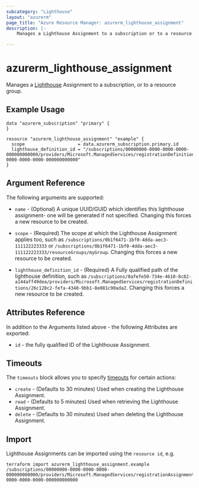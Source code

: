 ```yaml
---
subcategory: "Lighthouse"
layout: "azurerm"
page_title: "Azure Resource Manager: azurerm_lighthouse_assignment"
description: |-
    Manages a Lighthouse Assignment to a subscription or to a resource group.

---
```


# azurerm_lighthouse_assignment

Manages a [Lighthouse](https://docs.microsoft.com/azure/lighthouse) Assignment to a subscription, or to a resource group.

## Example Usage

```hcl
data "azurerm_subscription" "primary" {
}

resource "azurerm_lighthouse_assignment" "example" {
  scope                    = data.azurerm_subscription.primary.id
  lighthouse_definition_id = "/subscriptions/00000000-0000-0000-0000-000000000000/providers/Microsoft.ManagedServices/registrationDefinitions/00000000-0000-0000-0000-000000000000"
}
```

## Argument Reference

The following arguments are supported:

* `name` - (Optional) A unique UUID/GUID which identifies this lighthouse assignment- one will be generated if not specified. Changing this forces a new resource to be created.

* `scope` - (Required) The scope at which the Lighthouse Assignment applies too, such as `/subscriptions/0b1f6471-1bf0-4dda-aec3-111122223333` or `/subscriptions/0b1f6471-1bf0-4dda-aec3-111122223333/resourceGroups/myGroup`. Changing this forces a new resource to be created.

* `lighthouse_definition_id` - (Required) A Fully qualified path of the lighthouse definition, such as `/subscriptions/0afefe50-734e-4610-8c82-a144aff49dea/providers/Microsoft.ManagedServices/registrationDefinitions/26c128c2-fefa-4340-9bb1-8e081c90ada2`. Changing this forces a new resource to be created.

## Attributes Reference

In addition to the Arguments listed above - the following Attributes are exported:

* `id` - the fully qualified ID of the Lighthouse Assignment.

## Timeouts

The `timeouts` block allows you to specify [timeouts](https://www.terraform.io/language/resources/syntax#operation-timeouts) for certain actions:

* `create` - (Defaults to 30 minutes) Used when creating the Lighthouse Assignment.
* `read` - (Defaults to 5 minutes) Used when retrieving the Lighthouse Assignment.
* `delete` - (Defaults to 30 minutes) Used when deleting the Lighthouse Assignment.

## Import

Lighthouse Assignments can be imported using the `resource id`, e.g.

```shell
terraform import azurerm_lighthouse_assignment.example /subscriptions/00000000-0000-0000-0000-000000000000/providers/Microsoft.ManagedServices/registrationAssignments/00000000-0000-0000-0000-000000000000
```

